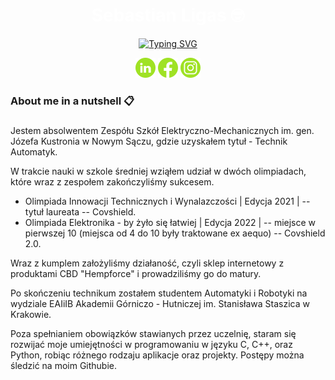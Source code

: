 
<h1 align="center" style="color: White"  > Sebastian Ligas &#129299 </h1>

<p align="center">
  <a href="https://git.io/typing-svg"><img src="https://readme-typing-svg.demolab.com?font=Fira+code&size=23&pause=1000&color=ADF727&width=435&lines=Automatics+%26+Robotics+student+%F0%9F%A4%96" alt="Typing SVG" /></a>
</p>

<p align="center">
    <a href="https://www.linkedin.com/in/sebastianligas/"><img width="32px" alt="Linkedin" title="Linkedin" src="https://github.com/Ligas10105/Ligas10105/blob/main/icons/linkedin.png"/></a>
    <a href="https://www.facebook.com/sebastian.ligas.1"><img width="32px" alt="Facebook" title="Facebook" src="https://github.com/Ligas10105/Ligas10105/blob/main/icons/facebook.png"/></a>
    <a href="https://www.instagram.com/ligas10105/"><img width="32px" alt="Instagram" title="Instagram" src="https://github.com/Ligas10105/Ligas10105/blob/main/icons/instagram.png"/></a>
</p>

### About me in a nutshell :clipboard:

#####
Jestem absolwentem Zespółu Szkół Elektryczno-Mechanicznych im. gen. Józefa Kustronia w Nowym Sączu, gdzie uzyskałem tytuł - Technik Automatyk.

W trakcie nauki w szkole średniej wziąłem udział w dwóch olimpiadach, które wraz z zespołem zakończyliśmy sukcesem.

- Olimpiada Innowacji Technicznych i Wynalazczości | Edycja 2021 | -- tytuł laureata -- Covshield.
- Olimpiada Elektronika - by żyło się łatwiej | Edycja 2022 | -- miejsce w pierwszej 10 (miejsca od 4 do 10 były traktowane ex aequo) -- Covshield 2.0.

Wraz z kumplem założyliśmy działaność, czyli sklep internetowy z produktami CBD "Hempforce" i prowadziliśmy go do matury.

Po skończeniu technikum zostałem studentem Automatyki i Robotyki na wydziale EAIiIB Akademii Górniczo - Hutniczej im. Stanisława Staszica w Krakowie.


Poza spełnianiem obowiązków stawianych przez uczelnię, staram się rozwijać moje umiejętności w programowaniu w języku C, C++, oraz Python, robiąc różnego rodzaju aplikacje oraz projekty.
Postępy można śledzić na moim Githubie.

  



